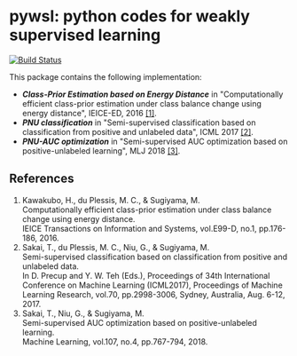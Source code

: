 # pywsl: python codes for weakly supervised learning

[![Build Status](https://travis-ci.org/t-sakai-kure/pywsl.svg?branch=master)](https://travis-ci.org/t-sakai-kure/pywsl)

This package contains the following implementation:
- ***Class-Prior Estimation based on Energy Distance*** in "Computationally efficient class-prior estimation under class balance change using energy distance", IEICE-ED, 2016 [[1]](#cpe_ene).
- ***PNU classification*** in "Semi-supervised classification based on classification from positive and unlabeled data", ICML 2017 [[2]](#pnu_mr).
- ***PNU-AUC optimization*** in "Semi-supervised AUC optimization based on positive-unlabeled learning", MLJ 2018 [[3]](#pnu_auc).

## References
1. <a name="cpe_ene"> Kawakubo, H., du Plessis, M. C., & Sugiyama, M.  
  Computationally efficient class-prior estimation under class balance change using energy distance.   
  IEICE Transactions on Information and Systems, vol.E99-D, no.1, pp.176-186, 2016.
1. <a name="pnu_mr"> Sakai, T., du Plessis, M. C., Niu, G., & Sugiyama, M.   
  Semi-supervised classification based on classification from positive and unlabeled data.   
  In D. Precup and Y. W. Teh (Eds.), Proceedings of 34th International Conference on Machine Learning (ICML2017), Proceedings of Machine Learning Research, vol.70, pp.2998-3006, Sydney, Australia, Aug. 6-12, 2017.  
1. <a name="pnu_auc"> Sakai, T., Niu, G., & Sugiyama, M.   
  Semi-supervised AUC optimization based on positive-unlabeled learning.   
  Machine Learning, vol.107, no.4, pp.767-794, 2018.   
